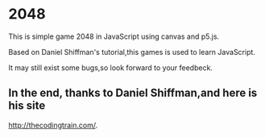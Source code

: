 # 2048
This is simple game 2048 in JavaScript using canvas and p5.js.

Based on Daniel Shiffman's tutorial,this games is used to learn JavaScript.

It may still exist some bugs,so look forward to your feedbeck.

## In the end, thanks to Daniel Shiffman,and here is his site 
http://thecodingtrain.com/.

